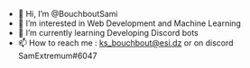 - 👋 Hi, I’m @BouchboutSami
- 👀 I’m interested in Web Development and Machine Learning
- 🌱 I’m currently learning Developing Discord bots
- 📫 How to reach me : ks_bouchbout@esi.dz or on discord SamExtremum#6047

<!---
BouchboutSami/BouchboutSami is a ✨ special ✨ repository because its `README.md` (this file) appears on your GitHub profile.
You can click the Preview link to take a look at your changes.
--->

